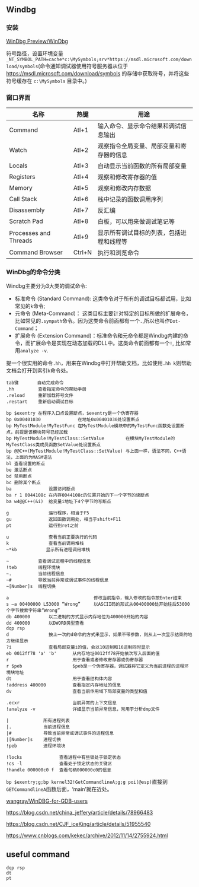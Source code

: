 ## Windbg

### 安装

[WinDbg Preview/WinDbg](https://docs.microsoft.com/en-us/windows-hardware/drivers/debugger/debugger-download-tools)

符号路径，设置环境变量`_NT_SYMBOL_PATH=cache*c:\MySymbols;srv*https://msdl.microsoft.com/download/symbols`(命令通知调试器使用符号服务器从位于 https://msdl.microsoft.com/download/symbols 的存储中获取符号，并将这些符号缓存在 `c:\MySymbols` 目录中。)

### 窗口界面

| 名称                  | 热键   | 用途                                     |
| --------------------- | ------ | ---------------------------------------- |
| Command               | Atl+1  | 输入命令、显示命令结果和调试信息输出     |
| Watch                 | Atl+2  | 观察指令全局变量、局部变量和寄存器的信息 |
| Locals                | Atl+3  | 自动显示当前函数的所有局部变量           |
| Registers             | Atl+4  | 观察和修改寄存器的值                     |
| Memory                | Atl+5  | 观察和修改内存数据                       |
| Call Stack            | Atl+6  | 栈中记录的函数调用序列                   |
| Disassembly           | Atl+7  | 反汇编                                   |
| Scratch Pad           | Atl+8  | 白板，可以用来做调试笔记等               |
| Processes and Threads | Atl+9  | 显示所有调试目标的列表，包括进程和线程等 |
| Command Browser       | Ctrl+N | 执行和浏览命令                           |

### WinDbg的命令分类

Windbg主要分为3大类的调试命令:

- 标准命令 (Standard Command): 这类命令对于所有的调试目标都试用，比如常见的`k`命令;
- 元命令 (Meta-Command)： 这类目标主要针对特定的目标所做的扩展命令，比如常见的`.sympath`命令。因为这类命令前面都有一个`.`,所以也叫作`Dot-Command`；
- 扩展命令 (Extension Command)：标准命令和元命令都是Windbg内建的命令，而扩展命令是实现在动态加载的DLL中。这类命令前面都有一个`!`, 比如常用`analyze -v`.

提一个很实用的命令`.hh`，用来在Windbg中打开帮助文档，比如使用`.hh k`则帮助文档会打开到索引`k`命令处。

```
tab键       自动完成命令
.hh         查看指定命令的帮助手册
.reload     重新加载符号文件 
.restart    重新启动调试目标 

bp $exentry 在程序入口点设置断点，$exentry是一个伪寄存器 
bp 0x00401030              在地址0x00401030处设置断点 
bp MyTestModule!MyTestFunc 在MyTestModule模块中的MyTestFunc函数处设置断点，前提是该模块符号已经加载 
bp MyTestModule!MyTestClass::SetValue        在模块MyTestModule的MyTestClass类成员函数SetValue处设置断点 
bp @@C++(MyTestModule!MyTestClass::SetValue) 与上面一样，语法不同，C++语法，上面的为MASM语法 
bl 查看设置的断点 
be 激活断点 
bd 禁用断点 
bc 删除某个断点 
ba              设置访问断点 
ba r 1 0044108c 在内存0044108c的位置开始的下一个字节的读断点 
ba w4@@C++(&i)  给变量i地址下4个字节的写断点 

g               运行程序，相当于F5 
gu              返回函数调用处，相当于shift+F11 
pt              运行到ret之前

u               查看当前正要执行的代码 
k               查看当前调用堆栈 
~*kb           显示所有进程调用堆栈

~           查看调试进程中的线程信息 
!teb        线程环境块
~.          当前线程信息
~#          导致当前异常或调试事件的线程信息
~[Number]s  线程切换

a                                修改当前指令，输入修改的指令按Enter结束 
s –a 00400000 L53000 “Wrong”     以ASCII码的形式从00400000处开始往后53000个字节搜索字符串“Wrong” 
db 400000       以二进制的方式显示内存地位为400000开始的内容 
dd 400000       以DWORD类型查看
dqp rsp
d               按上一次的d命令的方式来显示，如果不带参数，则从上一次显示结束的地方继续显示 
?i              查看局部变量i的值，会以10进制和16进制同时显示 
eb 0012ff78 'a' 'b'      从内存地址0012ff78开始依次写入后面的值 
r                        用于查看或者修改寄存器或伪寄存器 
r $peb                   $peb是一个伪寄存器，调试器将它定义为当前进程的进程环境块地址 
dt                       用于查看结构体内容 
!address 400000          查看指定内存地址的信息 
dv                       查看当前作用域下局部变量的类型和值

.ecxr                    当前异常的上下文信息
!analyze -v              详细显示当前异常信息，常用于分析dmp文件

|             所有进程列表
|.            当前进程信息
|#            导致当前异常或调试事件的进程信息
|[Number]s    进程切换
!peb          进程环境块

!locks              查看进程中有些锁处于锁定状态
!cs -l              查看处于锁定状态的关键区
!handle 000000c0 f  查看句柄000000c0的信息
```

`bp $exentry;g;bp kernel32!GetCommandlineA;g;g poi(@esp)`直接到`GETCommandlineA`函数后面，‘main’就在近处。

[wangray/WinDBG-for-GDB-users](https://github.com/wangray/WinDBG-for-GDB-users)

https://blog.csdn.net/china_jeffery/article/details/78966483

https://blog.csdn.net/CJF_iceKing/article/details/51955540

https://www.cnblogs.com/kekec/archive/2012/11/14/2755924.html

## useful command

```
dqp rsp
dt
pt
```

